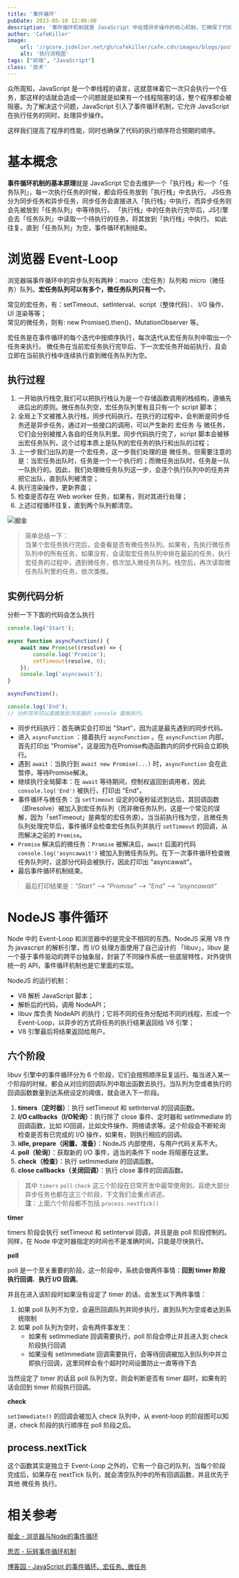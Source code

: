 ```yaml
---
title: '事件循环'
pubDate: 2023-05-10 12:00:00
description: '事件循环机制就是 JavaScript 中处理异步操作的核心机制，它确保了代码的执行顺序符合预期的顺序。'
author: 'CafeKiller'
image:
    url: '//gcore.jsdelivr.net/gh/cafekiller/cafe.cdn/images/blogs/post230510_1.png'
    alt: '执行流程图'
tags: ["前端", "JavaScript"]
class: '技术'
---
```


众所周知，JavaScript 是一个单线程的语言，这就意味着它一次只会执行一个任务，那这样的话就会造成一个问题就是如果有一个线程阻塞的话，整个程序都会被阻塞。为了解决这个问题，JavaScript 引入了事件循环机制，它允许 JavaScript 在执行任务的同时，处理异步操作。

这样我们提高了程序的性能，同时也确保了代码的执行顺序符合预期的顺序。

# 基本概念

**事件循环机制的基本原理**就是 JavaScript 它会去维护一个「执行栈」和一个「任务队列」，每一次执行任务的时候，都会将任务放到「执行栈」中去执行。
JS任务分为同步任务和异步任务，同步任务会直接进入「执行栈」中执行，而异步任务则会先被放到「任务队列」中等待执行。
「执行栈」中的任务执行完毕后，JS引擎会去「任务队列」中读取一个待执行的任务，将其放到「执行栈」中执行。
如此往复，直到「任务队列」为空，事件循环机制结束。

# 浏览器 Event-Loop

浏览器端事件循环中的异步队列有两种：macro（宏任务）队列和 micro（微任务）队列。**宏任务队列可以有多个，微任务队列只有一个**。

常见的宏任务，有：setTimeout、setInterval、script（整体代码）、 I/O 操作、UI 渲染等等；  
常见的微任务，则有: new Promise().then()、MutationObserver 等。

宏任务是在事件循环的每个迭代中按顺序执行，每次迭代从宏任务队列中取出一个任务来执行。
微任务在当前宏任务执行完毕后、下一次宏任务开始前执行，且会立即在当前执行栈中连续执行直到微任务队列为空。

## 执行过程

1. 一开始执行栈空,我们可以把执行栈认为是一个存储函数调用的栈结构，遵循先进后出的原则。微任务队列空，宏任务队列里有且只有一个 script 脚本；
2. 全局上下文被推入执行栈，同步代码执行。在执行的过程中，会判断是同步任务还是异步任务，通过对一些接口的调用，可以产生新的 宏任务 与 微任务，它们会分别被推入各自的任务队列里。同步代码执行完了，script 脚本会被移出宏任务队列，这个过程本质上是队列的宏任务的执行和出队的过程；
3. 上一步我们出队的是一个宏任务，这一步我们处理的是 微任务。但需要注意的是：当宏任务出队时，任务是一个一个执行的；而微任务出队时，任务是一队一队执行的。因此，我们处理微任务队列这一步，会逐个执行队列中的任务并把它出队，直到队列被清空；
4. 执行渲染操作，更新界面；
5. 检查是否存在 Web worker 任务，如果有，则对其进行处理；
6. 上述过程循环往复，直到两个队列都清空。

![掘金](https://p1-jj.byteimg.com/tos-cn-i-t2oaga2asx/gold-user-assets/2019/1/10/1683863633586974~tplv-t2oaga2asx-jj-mark:3024:0:0:0:q75.png)

> 简单总结一下：  
> 当某个宏任务执行完后，会查看是否有微任务队列。如果有，先执行微任务队列中的所有任务，如果没有，会读取宏任务队列中排在最前的任务，执行宏任务的过程中，遇到微任务，依次加入微任务队列。栈空后，再次读取微任务队列里的任务，依次类推。

## 实例代码分析

分析一下下面的代码会怎么执行

```javascript
console.log('Start');

async function asyncFunction() {
    await new Promise((resolve) => {
        console.log('Promise');
        setTimeout(resolve, 0);
    });
    console.log('asyncawait');
}

asyncFunction();

console.log('End');
// 分析完毕可以直接放到浏览器的 console 面板执行。
```

- 同步代码执行：首先确实会打印出 "Start"，因为这是最先遇到的同步代码。
- 进入 `asyncFunction` ：接着执行 `asyncFunction` 。在 `asyncFunction` 内部，首先打印出 "Promise"，这是因为在Promise构造函数内的同步代码会立即执行。
- 遇到 `await`：当执行到 `await new Promise(...)` 时，`asyncFunction` 会在此暂停，等待Promise解决。
- 继续执行全局脚本：在 `await` 等待期间，控制权返回到调用者，因此 `console.log('End')` 被执行，打印出 "End"。
- 事件循环与微任务：当 `setTimeout` 设定的0毫秒延迟到达后，其回调函数（即resolve）被加入到宏任务队列<small-text>（而非微任务队列，这是一个常见的误解，因为「setTimeout」是典型的宏任务源）</small-text>。当当前执行栈为空，且微任务队列处理完毕后，事件循环会检查宏任务队列并执行 `setTimeout` 的回调，从而解决之前的 `Promise`。
- `Promise` 解决后的微任务：`Promise` 被解决后，`await` 后面的代码 `console.log('asyncawait')` 被加入到微任务队列。在下一次事件循环检查微任务队列时，这部分代码会被执行，因此打印出 "asyncawait"。
- 最后事件循环机制结束。

> 最后打印结果是：*"Start" --> "Promise" --> "End" --> "asyncawait"*

# NodeJS 事件循环

Node 中的 Event-Loop 和浏览器中的是完全不相同的东西。NodeJS 采用 V8 作为 javascript 的解析引擎，而 I/O 处理方面使用了自己设计的 「libuv」，libuv 是一个基于事件驱动的跨平台抽象层，封装了不同操作系统一些底层特性，对外提供统一的 API，事件循环机制也是它里面的实现。

NodeJS 的运行机制：
- V8 解析 JavaScript 脚本；
- 解析后的代码，调用 NodeAPI；
- libuv 库负责 NodeAPI 的执行；它将不同的任务分配给不同的线程，形成一个 Event-Loop，以异步的方式将任务的执行结果返回给 V8 引擎；
- V8 引擎最后将结果返回给用户。

## 六个阶段

libuv 引擎中的事件循环分为 6 个阶段，它们会按照顺序反复运行。每当进入某一个阶段的时候，都会从对应的回调队列中取出函数去执行。当队列为空或者执行的回调函数数量到达系统设定的阈值，就会进入下一阶段。

1. **timers（定时器）**：执行 setTimeout 和 setInterval 的回调函数。
2. **I/O callbacks（I/O轮询）**：执行除了 close 事件、定时器和 setImmediate 的回调函数，比如 IO回调，比如文件操作、网络请求等。这个阶段会不断轮询检查是否有已完成的 I/O 操作，如果有，则执行相应的回调。
3. **idle, prepare（闲置、准备）**：NodeJS 内部使用，与用户代码关系不大。
4. **poll（轮询）**：获取新的 I/O 事件，适当的条件下 node 将阻塞在这里。
5. **check（检查）**：执行 setImmediate 的回调函数。
6. **close callbacks（关闭回调）**：执行 close 事件的回调函数。

> 其中 `timers` `poll` `check` 这三个阶段在日常开发中最常使用到，且绝大部分异步任务也都在这三个阶段，下文我们会重点讲述。  
> **注**：上面六个阶段都不包括 `process.nextTick()`

**timer**

timers 阶段会执行 setTimeout 和 setInterval 回调，并且是由 poll 阶段控制的。同样，在 Node 中定时器指定的时间也不是准确时间，只能是尽快执行。

**poll**

poll 是一个至关重要的阶段，这一阶段中，系统会做两件事情：**回到 timer 阶段执行回调**、**执行 I/O 回调**。

并且在进入该阶段时如果没有设定了 timer 的话，会发生以下两件事情：

1. 如果 poll 队列不为空，会遍历回调队列并同步执行，直到队列为空或者达到系统限制
2. 如果 poll 队列为空时，会有两件事发生：
   - 如果有 setImmediate 回调需要执行，poll 阶段会停止并且进入到 check 阶段执行回调
   - 如果没有 setImmediate 回调需要执行，会等待回调被加入到队列中并立即执行回调，这里同样会有个超时时间设置防止一直等待下去

当然设定了 timer 的话且 poll 队列为空，则会判断是否有 timer 超时，如果有的话会回到 timer 阶段执行回调。

**check**

`setImmediate()` 的回调会被加入 check 队列中，从 event-loop 的阶段图可以知道，check 阶段的执行顺序在 poll 阶段之后。

## process.nextTick

这个函数其实是独立于 Event-Loop 之外的，它有一个自己的队列，当每个阶段完成后，如果存在 nextTick 队列，就会清空队列中的所有回调函数，并且优先于其他 微任务 执行。

# 相关参考

[掘金 - 浏览器与Node的事件循环](https://juejin.cn/post/6844903761949753352)

[思否 - 玩转事件循环机制](https://segmentfault.com/a/1190000044991038)

[博客园 - JavaScript 的事件循环、宏任务、微任务](https://www.cnblogs.com/zxn-114477/p/18382062)